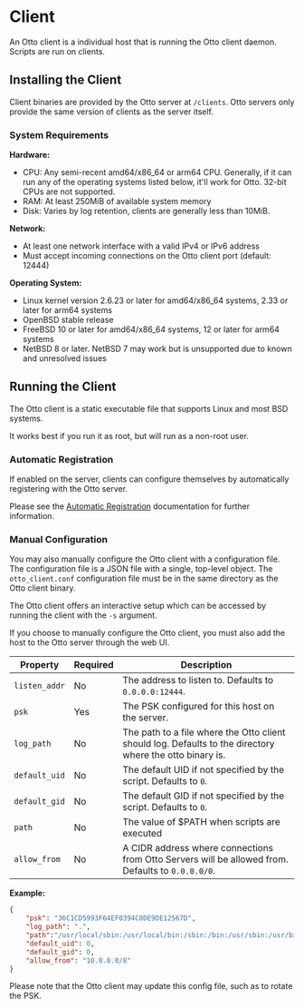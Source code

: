 # Client

An Otto client is a individual host that is running the Otto client daemon. Scripts are run on clients.

## Installing the Client

Client binaries are provided by the Otto server at `/clients`. Otto servers only provide the same version of clients as
the server itself.

### System Requirements

**Hardware:**
- CPU: Any semi-recent amd64/x86_64 or arm64 CPU. Generally, if it can run any of the operating systems listed below,
it'll work for Otto. 32-bit CPUs are not supported.
- RAM: At least 250MiB of available system memory
- Disk: Varies by log retention, clients are generally less than 10MiB.

**Network:**
- At least one network interface with a valid IPv4 or IPv6 address
- Must accept incoming connections on the Otto client port (default: 12444)

**Operating System:**
- Linux kernel version 2.6.23 or later for amd64/x86_64 systems, 2.33 or later for arm64 systems
- OpenBSD stable release
- FreeBSD 10 or later for amd64/x86_64 systems, 12 or later for arm64 systems
- NetBSD 8 or later. NetBSD 7 may work but is unsupported due to known and unresolved issues

## Running the Client

The Otto client is a static executable file that supports Linux and most BSD systems.

It works best if you run it as root, but will run as a non-root user.

### Automatic Registration

If enabled on the server, clients can configure themselves by automatically registering with the Otto server.

Please see the [Automatic Registration](automatic_register.md) documentation for further information.

### Manual Configuration

You may also manually configure the Otto client with a configuration file. The configuration file is a JSON file with a
single, top-level object. The `otto_client.conf` configuration file must be in the same directory as the Otto client
binary.

The Otto client offers an interactive setup which can be accessed by running the client with the `-s` argument.

If you choose to manually configure the Otto client, you must also add the host to the Otto server through the web UI.

|Property|Required|Description|
|-|-|-|
|`listen_addr`|No|The address to listen to. Defaults to `0.0.0.0:12444`.|
|`psk`|Yes|The PSK configured for this host on the server.|
|`log_path`|No|The path to a file where the Otto client should log. Defaults to the directory where the otto binary is.|
|`default_uid`|No|The default UID if not specified by the script. Defaults to `0`.|
|`default_gid`|No|The default GID if not specified by the script. Defaults to `0`.|
|`path`|No|The value of $PATH when scripts are executed|
|`allow_from`|No|A CIDR address where connections from Otto Servers will be allowed from. Defaults to `0.0.0.0/0`.|

**Example:**

```json
{
    "psk": "36C1CD5993F64EF0394C0DE9DE12567D",
    "log_path": ".",
    "path":"/usr/local/sbin:/usr/local/bin:/sbin:/bin:/usr/sbin:/usr/bin:/root/bin",
    "default_uid": 0,
    "default_gid": 0,
    "allow_from": "10.0.0.0/8"
}
```

Please note that the Otto client may update this config file, such as to rotate the PSK.
